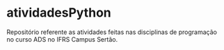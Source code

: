 # atividadesPython
Repositório referente as atividades feitas nas disciplinas de programação no curso ADS no IFRS Campus Sertão.
